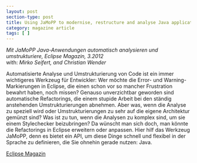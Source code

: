 ```yaml
---
layout: post
section-type: post
title: Using JaMoPP to modernise, restructure and analyse Java applications
category: magazine article
tags: [ ]
---
```

_Mit JaMoPP Java-Anwendungen automatisch analysieren und umstrukturiere, Eclipse Magazin, 3.2012_
<br/>with: _Mirko Seifert, and Christian Wender_

Automatisierte Analyse und Umstrukturierung von Code ist ein immer wichtigeres Werkzeug für Entwickler: Wer möchte die Error- und Warning-Markierungen in Eclipse, die einen schon vor so mancher Frustration bewahrt haben, noch missen? Genauso unverzichtbar geworden sind automatische Refactorings, die einem stupide Arbeit bei den ständig anstehenden Umstrukturierungen abnehmen. Aber was, wenn die Analyse zu speziell wird oder Umstrukturierungen zu sehr auf die eigene Architektur gemünzt sind? Was ist zu tun, wenn die Analysen zu komplex sind, um sie einem Stylechecker beizubringen? Da wünscht man sich doch, man könnte die Refactorings in Eclipse erweitern oder anpassen. Hier hilf das Werkzeug JaMoPP, denn es bietet ein API, um diese Dinge schnell und flexibel in der Sprache zu definieren, die Sie ohnehin gerade nutzen: Java.

<a href="https://jaxenter.de/magazine/eclipse-magazin">Eclipse Magazin</a>
